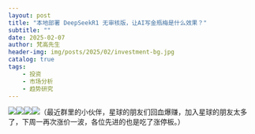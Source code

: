 ```yaml
---
layout: post
title: "本地部署 DeepSeekR1 无审核版，让AI写金瓶梅是什么效果？"
subtitle: ""
date: 2025-02-07
author: 梵高先生
header-img: img/posts/2025/02/investment-bg.jpg
catalog: true
tags:
    - 投资
    - 市场分析
    - 趋势研究
---
```


![](https://mmbiz.qpic.cn/sz_mmbiz_jpg/https://mmbiz.qpic.cn/sz_mmbiz_png/ViaIfpMVXKTQ6fIqIM0V06SndmhMJY0DlibYvovr8xwAd9UmWpABD2NRL28IuuCicvZIuNJerq4hGDtVAo4SFWLbw/640?wx_fmt=png&amp;from=appmsg)![](https://mmbiz.qpic.cn/sz_mmbiz_jpg/https://mmbiz.qpic.cn/sz_mmbiz_png/ViaIfpMVXKTQ6fIqIM0V06SndmhMJY0DldJBZPdrGuZtVQo5eukCqscgrEBou6O65xFsdibicPMrh2gaVCwiaAO29A/640?wx_fmt=png&amp;from=appmsg)![](https://mmbiz.qpic.cn/sz_mmbiz_jpg/https://mmbiz.qpic.cn/sz_mmbiz_png/ViaIfpMVXKTQ6fIqIM0V06SndmhMJY0DlmRiavtzCib6olRCZVULZxeUA27LQeCBLAm1Bt7dNrDHDvHHwVDkglbhQ/640?wx_fmt=png&amp;from=appmsg)![](https://mmbiz.qpic.cn/sz_mmbiz_jpg/https://mmbiz.qpic.cn/sz_mmbiz_jpg/ViaIfpMVXKTRy3icqnz3Hyh4nKZTv6qU2OK73sJkPsbSy7OlRwgEpWa5vvfG24VK0dWdLb0FfQ9w4ib22KPdJRDLA/640?wx_fmt=jpeg&amp;tp=webp&amp;wxfrom=5&amp;wx_lazy=1&amp;wx_co=1)（最近群里的小伙伴，星球的朋友们回血爆赚，加入星球的朋友太多了，下周一再次涨价一波，各位先进的也是吃了涨停板。）